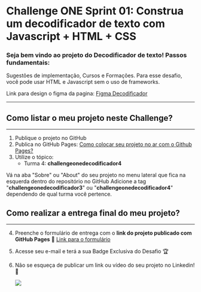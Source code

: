 
# Challenge ONE Sprint 01: Construa um decodificador de texto com Javascript + HTML + CSS

### Seja bem vindo ao projeto do Decodificador de texto! Passos fundamentais:
Sugestões de implementação, Cursos e Formações. Para esse desafio, você pode usar HTML e Javascript sem o uso de frameworks.

Link para design o figma da pagina: [Figma Decodificador](https://www.figma.com/file/tvFEYhVfZTjdJ5P24RGV21/Alura-Challenge---Desafio-1---L%C3%B3gica?node-id=2%3A213&t=1VKw5rAZrTi8JrAL-0)

---

## Como listar o meu projeto neste Challenge?
---

1) Publique o projeto no GitHub
2) Publica no GitHub Pages: [Como colocar seu projeto no ar com o Github Pages?](https://www.alura.com.br/artigos/como-colocar-projeto-no-ar-com-github-pages) 
3) Utilize o tópico:
     - Turma 4: **challengeonedecodificador4**


Vá na aba "Sobre" ou "About" do seu projeto no menu lateral que fica na esquerda dentro do repositório no GitHub
Adicione a tag "**challengeonedecodificador3**" ou "**challengeonedecodificador4**" dependendo de qual turma você pertence.


## Como realizar a entrega final do meu projeto?
---

4) Preenche o formulário de entrega com o **link do projeto publicado com GitHub Pages**
🔹 [Link para o formulário](https://lp.alura.com.br/alura-latam-entrega-challenge-one-portugues)

5) Acesse seu e-mail e terá a sua Badge Exclusiva do Desafio 🏆
6) Não se esqueça de publicar um link ou vídeo do seu projeto no Linkedin! 🏁

    <a href="https://www.linkedin.com/in/kleiton-santos-ab37b61bb/"><img src="https://img.shields.io/badge/-LinkedIn-%230077B5?style=for-the-badge&logo=linkedin&logoColor=white" target="_blank"></a>    

